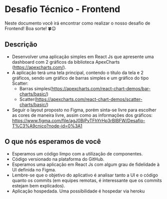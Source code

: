 # Desafio Técnico - Frontend

Neste documento você irá encontrar como realizar o nosso desafio de Frontend! Boa sorte! 🍀😉

## Descrição
- Desenvolver uma aplicação simples em React Js que apresente uma dashboard com 2 gráficos da biblioteca ApexCharts (https://apexcharts.com/). 
- A aplicação terá uma tela principal, contendo o título da tela e 2 gráficos, sendo um gráfico de barras simples e um gráfico do tipo Scatter: 
  - Barras simples(https://apexcharts.com/react-chart-demos/bar-charts/basic/) 
  - Scatter(https://apexcharts.com/react-chart-demos/scatter-charts/basic/)
- Seguir o layout proposto no Figma, porém sinta-se livre para escolher as cores de maneira livre, assim como as informações dos gráficos: https://www.figma.com/file/agJ0BjPyTFhYrHp3rBIBFW/Desafio-T%C3%A9cnico?node-id=0%3A1

## O que nós esperamos de você
- Esperamos um código limpo com a utilização de componentes.
- Código versionado na plataforma do GitHub.
- Esperamos uma aplicação em React Js com algum grau de fidelidade à UI definida no Figma.
- Lembre-se que o objetivo do aplicativo é analisar tanto a UI e o código quanto os commits (em equipes remotas, é interessante que os commits estejam bem explicados).
- Aplicação hospedada. Uma possibilidade é hospedar via heroku

